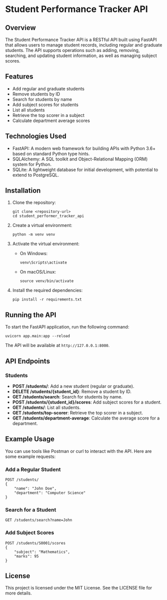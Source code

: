 # Student Performance Tracker API

## Overview
The Student Performance Tracker API is a RESTful API built using FastAPI that allows users to manage student records, including regular and graduate students. The API supports operations such as adding, removing, searching, and updating student information, as well as managing subject scores.

## Features
- Add regular and graduate students
- Remove students by ID
- Search for students by name
- Add subject scores for students
- List all students
- Retrieve the top scorer in a subject
- Calculate department average scores

## Technologies Used
- FastAPI: A modern web framework for building APIs with Python 3.6+ based on standard Python type hints.
- SQLAlchemy: A SQL toolkit and Object-Relational Mapping (ORM) system for Python.
- SQLite: A lightweight database for initial development, with potential to extend to PostgreSQL.

## Installation
1. Clone the repository:
   ```
   git clone <repository-url>
   cd student_performer_tracker_api
   ```

2. Create a virtual environment:
   ```
   python -m venv venv
   ```

3. Activate the virtual environment:
   - On Windows:
     ```
     venv\Scripts\activate
     ```
   - On macOS/Linux:
     ```
     source venv/bin/activate
     ```

4. Install the required dependencies:
   ```
   pip install -r requirements.txt
   ```

## Running the API
To start the FastAPI application, run the following command:
```
uvicorn app.main:app --reload
```
The API will be available at `http://127.0.0.1:8000`.

## API Endpoints
### Students
- **POST /students/**: Add a new student (regular or graduate).
- **DELETE /students/{student_id}**: Remove a student by ID.
- **GET /students/search**: Search for students by name.
- **POST /students/{student_id}/scores**: Add subject scores for a student.
- **GET /students/**: List all students.
- **GET /students/top-scorer**: Retrieve the top scorer in a subject.
- **GET /students/department-average**: Calculate the average score for a department.

## Example Usage
You can use tools like Postman or curl to interact with the API. Here are some example requests:

### Add a Regular Student
```
POST /students/
{
    "name": "John Doe",
    "department": "Computer Science"
}
```

### Search for a Student
```
GET /students/search?name=John
```

### Add Subject Scores
```
POST /students/S0001/scores
{
    "subject": "Mathematics",
    "marks": 95
}
```

## License
This project is licensed under the MIT License. See the LICENSE file for more details.